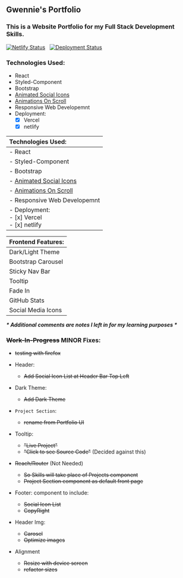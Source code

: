 
## Gwennie's Portfolio
### This is a Website Portfolio for my Full Stack Development Skills.
<Dec2020>
<DeployOnVercel20210108>
<DeployOnNetlify20210109>

[![Netlify Status](https://api.netlify.com/api/v1/badges/aed5ba6e-38ab-46c0-97df-82e2c4136e8b/deploy-status)](https://app.netlify.com/sites/geeeedev/deploys)&nbsp;&nbsp;
[![Deployment Status](https://img.shields.io/endpoint?url=https://devx.sh/api/deployment)](https://devx.sh)


### Technologies Used:
- React
- Styled-Component
- Bootstrap
- [Animated Social Icons](https://meko-deng.github.io/react-animated-social-icons/)
- [Animations On Scroll](https://dbramwell.github.io/react-animate-on-scroll/)
- Responsive Web Developemnt
- Deployment:    
    - [x] Vercel
    - [x] netlify     

| Technologies Used: |
| :-- |
| - React |
| - Styled-Component |
| - Bootstrap |
| - [Animated Social Icons](https://meko-deng.github.io/react-animated-social-icons/) |
| - [Animations On Scroll](https://dbramwell.github.io/react-animate-on-scroll/) |
| - Responsive Web Developemnt |
| - Deployment:  <br>   - [x] Vercel <br>   - [x] netlify   |
    
        

| Frontend Features: |
| :--- |
| Dark/Light Theme |
| Bootstrap Carousel |
| Sticky Nav Bar |
| Tooltip |
| Fade In |
| GitHub Stats |
| Social Media Icons |

***\* Additional comments are notes I left in for my learning purposes \****

### ~~Work-In-Progress~~ MINOR Fixes:

- ~~testing with firefox~~

- Header:
    - ~~Add Social Icon List at Header Bar Top Left~~

- Dark Theme:
    - ~~Add Dark Theme~~

- `Project Section`:
    - ~~rename from Portfolio UI~~

- Tooltip:
    - ~~"Live Project"~~
    - ~~"Click to see Source Code"~~ (Decided against this)
    
- ~~Reach/Router~~ (Not Needed)
    - ~~So Skills will take place of Projects component~~
    - ~~Project Section component as default front page~~

- Footer: component to include:
    - ~~Social Icon List~~
    - ~~CopyRight~~

- Header Img:
    - ~~Carosel~~  
    - ~~Optimize images~~

- Alignment 
    - ~~Resize with device screen~~
    - ~~refactor sizes~~


